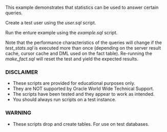 This example demonstrates that statistics can be used to answer certain queries.

Create a test user using the *user.sql* script.

Run the enture example using the *example.sql* script.

Note that the performance characteristics of the queries will change if the *test_stats.sql* is executed more than once (depending on the server result cache, cursor cache and DML used on the fact table). Re-running the *make_fact.sql* will reset the test and yield the expected results.

### DISCLAIMER

*  These scripts are provided for educational purposes only.
*  They are NOT supported by Oracle World Wide Technical Support.
*  The scripts have been tested and they appear to work as intended.
*  You should always run scripts on a test instance.

### WARNING

*  These scripts drop and create tables. For use on test databases.
